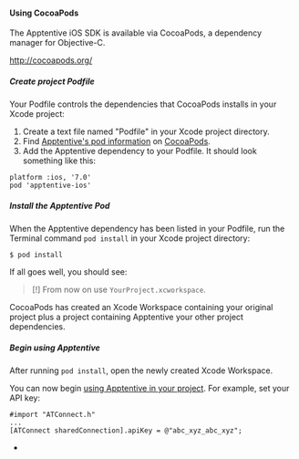 #### Using CocoaPods

The Apptentive iOS SDK is available via CocoaPods, a dependency manager for Objective-C.

http://cocoapods.org/

##### Create project Podfile

Your Podfile controls the dependencies that CocoaPods installs in your Xcode project:  

1. Create a text file named "Podfile" in your Xcode project directory.
2. Find [Apptentive's pod information](http://cocoapods.org/?q=apptentive-ios) on [CocoaPods](http://cocoapods.org).
3. Add the Apptentive dependency to your Podfile. It should look something like this:

```
platform :ios, '7.0'
pod 'apptentive-ios'
```

##### Install the Apptentive Pod

When the Apptentive dependency has been listed in your Podfile, run the Terminal command `pod install` in your Xcode project directory:

```
$ pod install
```

If all goes well, you should see:

 > [!] From now on use `YourProject.xcworkspace`.
 
CocoaPods has created an Xcode Workspace containing your original project plus a project containing Apptentive your other project dependencies.
 
##### Begin using Apptentive

After running `pod install`, open the newly created Xcode Workspace.

You can now begin [using Apptentive in your project](http://www.apptentive.com/docs/ios/features/). For example, set your API key:  

```
#import "ATConnect.h"
...
[ATConnect sharedConnection].apiKey = @"abc_xyz_abc_xyz";
```

-
